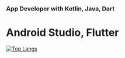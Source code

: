 ### App Developer with Kotlin, Java, Dart

# Android Studio, Flutter 

[![Top Langs](https://github-readme-stats.vercel.app/api/top-langs/?username=tommy226&layout=compact)](https://github.com/anuraghazra/github-readme-stats)
